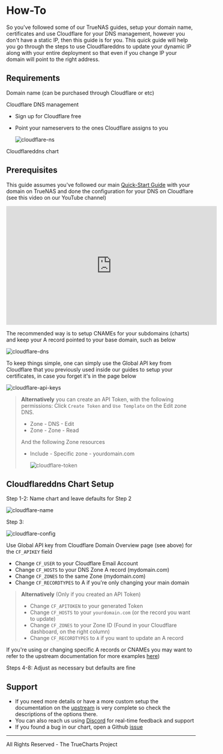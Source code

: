 # How-To

So you've followed some of our TrueNAS guides, setup your domain name, certificates and use Cloudflare for your DNS management, however you don't have a static IP, then this guide is for you. This quick guide will help you go through the steps to use Cloudflareddns to update your dynamic IP along with your entire deployment so that even if you change IP your domain will point to the right address.

## Requirements

Domain name (can be purchased through Cloudflare or etc)

Cloudflare DNS management

- Sign up for Cloudflare free
- Point your nameservers to the ones Cloudflare assigns to you

  ![cloudflare-ns](img/cloudflare-ns.png)

Cloudflareddns chart

## Prerequisites

This guide assumes you've followed our main [Quick-Start Guide](https://truecharts.org/docs/manual/SCALE%20Apps/Quick-Start%20Guides/adding-letsencrypt) with your domain on TrueNAS and done the configuration for your DNS on Cloudflare
(see this video on our YouTube channel)

<iframe width="560" height="315" src="https://www.youtube.com/watch?v=hJVghecs3rE" title="YouTube video player" frameBorder="0" allow="accelerometer; autoplay; clipboard-write; encrypted-media; gyroscope; picture-in-picture" allowFullScreen></iframe>

The recommended way is to setup CNAMEs for your subdomains (charts) and keep your A record pointed to your base domain, such as below

![cloudflare-dns](img/cloudflare-dns.png)

To keep things simple, one can simply use the Global API key from Cloudflare that you previously used inside our guides to setup your certificates, in case you forget it's in the page below

![cloudflare-api-keys](img/cloudflare-api-keys.png)

> **Alternatively** you can create an API Token, with the following permissions:
> Click `Create Token` and `Use Template` on the Edit zone DNS.
>
> - Zone - DNS - Edit
> - Zone - Zone - Read
>
> And the following Zone resources
>
> - Include - Specific zone - yourdomain.com
>
>   ![cloudflare-token](img/cloudflare-token.png)

## Cloudflareddns Chart Setup

Step 1-2: Name chart and leave defaults for Step 2

![cloudflare-name](img/cloudflare-name.png)

Step 3:

![cloudflare-config](img/cloudflare-config.png)

Use Global API key from Cloudflare Domain Overview page (see above) for the `CF_APIKEY` field

- Change `CF_USER` to your Cloudflare Email Account
- Change `CF_HOSTS` to your DNS Zone A record (mydomain.com)
- Change `CF_ZONES` to the same Zone (mydomain.com)
- Change `CF_RECORDTYPES` to A if you're only changing your main domain

> **Alternatively** (Only if you created an API Token)
>
> - Change `CF_APITOKEN` to your generated Token
> - Change `CF_HOSTS` to your `yourdomain.com` (or the record you want to update)
> - Change `CF_ZONES` to your Zone ID (Found in your Cloudflare dashboard, on the right column)
> - Change `CF_RECORDTYPES` to `A` if you want to update an A record

If you're using or changing specific A records or CNAMEs you may want to refer to the upstream documentation for more examples [here](https://hotio.dev/containers/cloudflareddns/))

Steps 4-8: Adjust as necessary but defaults are fine

## Support

- If you need more details or have a more custom setup the documentation on the [upstream](https://hotio.dev/containers/cloudflareddns/) is very complete so check the descriptions of the options there.
- You can also reach us using [Discord](https://discord.gg/tVsPTHWTtr) for real-time feedback and support
- If you found a bug in our chart, open a Github [issue](https://github.com/truecharts/apps/issues/new/choose)

---

All Rights Reserved - The TrueCharts Project
